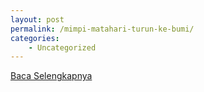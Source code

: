 ```yaml
---
layout: post
permalink: /mimpi-matahari-turun-ke-bumi/
categories:
    - Uncategorized
---
```


[Baca Selengkapnya](/03)